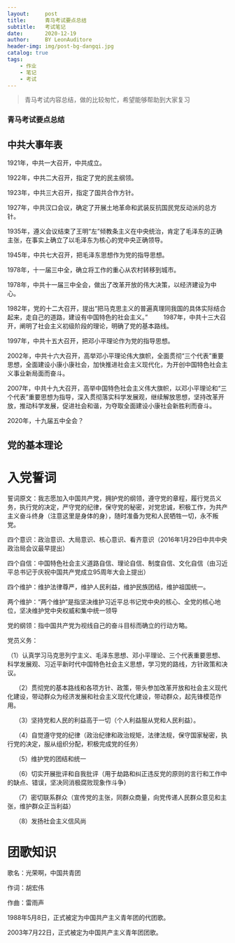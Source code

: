 ```yaml
---
layout:     post
title:      青马考试要点总结
subtitle:   考试笔记
date:       2020-12-19
author:     BY LeonAuditore
header-img: img/post-bg-dangqi.jpg
catalog: true
tags:
    - 作业
    - 笔记
    - 考试
---
```

>青马考试内容总结，做的比较匆忙，希望能够帮助到大家复习

### 青马考试要点总结
## 中共大事年表
1921年，中共一大召开，中共成立。

1922年，中共二大召开，指定了党的民主纲领。

1923年，中共三大召开，指定了国共合作方针。

1927年，中共汉口会议，确定了开展土地革命和武装反抗国民党反动派的总方针。

1935年，遵义会议结束了王明“左”倾教条主义在中央统治，肯定了毛泽东的正确主张，在事实上确立了以毛泽东为核心的党中央正确领导。

1945年，中共七大召开，把毛泽东思想作为党的指导思想。

1978年，十一届三中全，确立将工作的重心从农村转移到城市。

1978年，中共十一届三中全会，做出了改革开放的伟大决策，以经济建设为中心。

1982年，党的十二大召开，提出“把马克思主义的普遍真理同我国的具体实际结合起来，走自己的道路，建设有中国特色的社会主义。”
　　
1987年，中共十三大召开，阐明了社会主义初级阶段的理论，明确了党的基本路线。

1997年，中共十五大召开，把邓小平理论作为党的指导思想。

2002年，中共十六大召开，高举邓小平理论伟大旗帜，全面贯彻“三个代表”重要思想，全面建设小康小康社会，加快推进社会主义现代化，为开创中国特色社会主义事业新局面而奋斗。

2007年，中共十九大召开，高举中国特色社会主义伟大旗帜，以邓小平理论和“三个代表”重要思想为指导，深入贯彻落实科学发展观，继续解放思想，坚持改革开放，推动科学发展，促进社会和谐，为夺取全面建设小康社会新胜利而奋斗。

2020年，十九届五中全会？

## 党的基本理论

# 入党誓词
誓词原文：我志愿加入中国共产党，拥护党的纲领，遵守党的章程，履行党员义务，执行党的决定，严守党的纪律，保守党的秘密，对党忠诚，积极工作，为共产主义奋斗终身（注意这里是身体的身），随时准备为党和人民牺牲一切，永不叛党。

四个意识：政治意识、大局意识、核心意识、看齐意识（2016年1月29日中共中央政治局会议最早提出）

四个自信：中国特色社会主义道路自信、理论自信、制度自信、文化自信（由习近平总书记于庆祝中国共产党成立95周年大会上提出）

四个维护：维护法律尊严，维护人民利益，维护民族团结，维护祖国统一。

两个维护：“两个维护”是指坚决维护习近平总书记党中央的核心、全党的核心地位，坚决维护党中央权威和集中统一领导

党的纲领：指中国共产党为视线自己的奋斗目标而确立的行动方略。

党员义务：

   （1）认真学习马克思列宁主义、毛泽东思想、邓小平理论、三个代表重要思想、科学发展观、习近平新时代中国特色社会主义思想，学习党的路线，方针政策和决议。

　 （2）贯彻党的基本路线和各项方针、政策，带头参加改革开放和社会主义现代化建设，带动群众为经济发展和社会主义现代化建设，带动群众，起先锋模范作用。

　 （3）坚持党和人民的利益高于一切（个人利益服从党和人民利益）。

　 （4）自觉遵守党的纪律（政治纪律和政治规矩，法律法规，保守国家秘密，执行党的决定，服从组织分配，积极完成党的任务）

　 （5）维护党的团结和统一

　 （6）切实开展批评和自我批评（用于劫路和纠正违反党的原则的言行和工作中的缺点、错误，坚决同消极腐败现象作斗争）

　 （7）密切联系群众（宣传党的主张，同群众商量，向党传递人民群众意见和主张，维护群众正当利益）

　 （8）发扬社会主义信风尚
# 团歌知识

歌名：光荣啊，中国共青团

作词：胡宏伟

作曲：雷雨声

1988年5月8日，正式被定为中国共产主义青年团的代团歌。

2003年7月22日，正式被定为中国共产主义青年团团歌。
